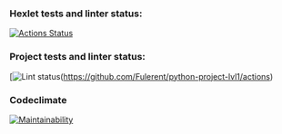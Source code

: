 ### Hexlet tests and linter status:
[![Actions Status](https://github.com/Fulerent/python-project-lvl1/workflows/hexlet-check/badge.svg)](https://github.com/Fulerent/python-project-lvl1/actions)

### Project tests and linter status:
[![Lint status](https://github.com/Fulerent/python-project-lvl1/workflows/main.yml/brain-games.svg)(https://github.com/Fulerent/python-project-lvl1/actions)

### Codeclimate
[![Maintainability](https://api.codeclimate.com/v1/badges/c71e703953c572dee4b6/maintainability)](https://codeclimate.com/github/Fulerent/python-project-lvl1/maintainability)
